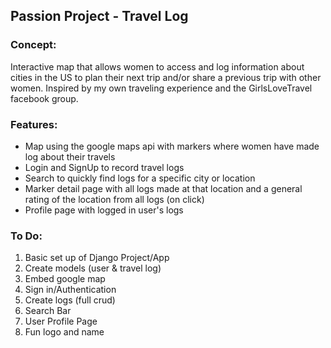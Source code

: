 ## Passion Project - Travel Log
### Concept: 
Interactive map that allows women to access and log information about cities in the US to plan their next trip and/or share a previous trip with other women. Inspired by my own traveling experience and the GirlsLoveTravel facebook group.
### Features:
* Map using the google maps api with markers where women have made log about their travels
* Login and SignUp to record travel logs
* Search to quickly find logs for a specific city or location
* Marker detail page with all logs made at that location and a general rating of the location from all logs (on click)
* Profile page with logged in user's logs
### To Do:
1. Basic set up of Django Project/App
2. Create models (user & travel log)
3. Embed google map
4. Sign in/Authentication 
5. Create logs (full crud)
6. Search Bar
7. User Profile Page
8. Fun logo and name








